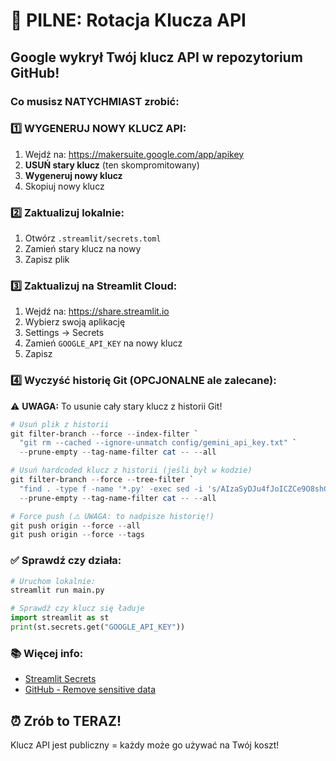 # 🚨 PILNE: Rotacja Klucza API

## Google wykrył Twój klucz API w repozytorium GitHub!

### Co musisz NATYCHMIAST zrobić:

### 1️⃣ **WYGENERUJ NOWY KLUCZ API:**
1. Wejdź na: https://makersuite.google.com/app/apikey
2. **USUŃ stary klucz** (ten skompromitowany)
3. **Wygeneruj nowy klucz**
4. Skopiuj nowy klucz

### 2️⃣ **Zaktualizuj lokalnie:**
1. Otwórz `.streamlit/secrets.toml`
2. Zamień stary klucz na nowy
3. Zapisz plik

### 3️⃣ **Zaktualizuj na Streamlit Cloud:**
1. Wejdź na: https://share.streamlit.io
2. Wybierz swoją aplikację
3. Settings → Secrets
4. Zamień `GOOGLE_API_KEY` na nowy klucz
5. Zapisz

### 4️⃣ **Wyczyść historię Git (OPCJONALNE ale zalecane):**

⚠️ **UWAGA:** To usunie cały stary klucz z historii Git!

```powershell
# Usuń plik z historii
git filter-branch --force --index-filter `
  "git rm --cached --ignore-unmatch config/gemini_api_key.txt" `
  --prune-empty --tag-name-filter cat -- --all

# Usuń hardcoded klucz z historii (jeśli był w kodzie)
git filter-branch --force --tree-filter `
  "find . -type f -name '*.py' -exec sed -i 's/AIzaSyDJu4fJoICZCe9O8shCN18SSq9t_gFH8nM/YOUR_NEW_KEY_HERE/g' {} \;" `
  --prune-empty --tag-name-filter cat -- --all

# Force push (⚠️ UWAGA: to nadpisze historię!)
git push origin --force --all
git push origin --force --tags
```

### ✅ **Sprawdź czy działa:**

```python
# Uruchom lokalnie:
streamlit run main.py

# Sprawdź czy klucz się ładuje
import streamlit as st
print(st.secrets.get("GOOGLE_API_KEY"))
```

### 📚 **Więcej info:**
- [Streamlit Secrets](https://docs.streamlit.io/streamlit-community-cloud/deploy-your-app/secrets-management)
- [GitHub - Remove sensitive data](https://docs.github.com/en/authentication/keeping-your-account-and-data-secure/removing-sensitive-data-from-a-repository)

## ⏰ Zrób to TERAZ!

Klucz API jest publiczny = każdy może go używać na Twój koszt!
